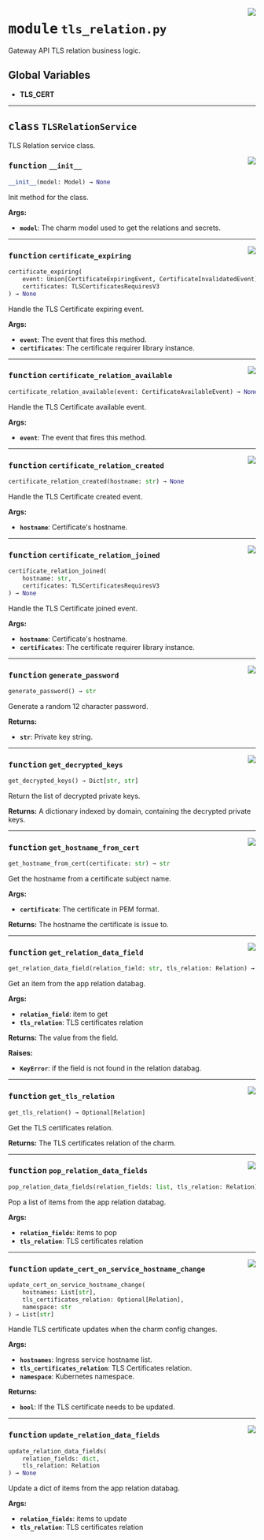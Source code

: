 <!-- markdownlint-disable -->

<a href="../src/tls_relation.py#L0"><img align="right" style="float:right;" src="https://img.shields.io/badge/-source-cccccc?style=flat-square"></a>

# <kbd>module</kbd> `tls_relation.py`
Gateway API TLS relation business logic. 

**Global Variables**
---------------
- **TLS_CERT**


---

## <kbd>class</kbd> `TLSRelationService`
TLS Relation service class. 

<a href="../src/tls_relation.py#L31"><img align="right" style="float:right;" src="https://img.shields.io/badge/-source-cccccc?style=flat-square"></a>

### <kbd>function</kbd> `__init__`

```python
__init__(model: Model) → None
```

Init method for the class. 



**Args:**
 
 - <b>`model`</b>:  The charm model used to get the relations and secrets. 




---

<a href="../src/tls_relation.py#L242"><img align="right" style="float:right;" src="https://img.shields.io/badge/-source-cccccc?style=flat-square"></a>

### <kbd>function</kbd> `certificate_expiring`

```python
certificate_expiring(
    event: Union[CertificateExpiringEvent, CertificateInvalidatedEvent],
    certificates: TLSCertificatesRequiresV3
) → None
```

Handle the TLS Certificate expiring event. 



**Args:**
 
 - <b>`event`</b>:  The event that fires this method. 
 - <b>`certificates`</b>:  The certificate requirer library instance. 

---

<a href="../src/tls_relation.py#L218"><img align="right" style="float:right;" src="https://img.shields.io/badge/-source-cccccc?style=flat-square"></a>

### <kbd>function</kbd> `certificate_relation_available`

```python
certificate_relation_available(event: CertificateAvailableEvent) → None
```

Handle the TLS Certificate available event. 



**Args:**
 
 - <b>`event`</b>:  The event that fires this method. 

---

<a href="../src/tls_relation.py#L191"><img align="right" style="float:right;" src="https://img.shields.io/badge/-source-cccccc?style=flat-square"></a>

### <kbd>function</kbd> `certificate_relation_created`

```python
certificate_relation_created(hostname: str) → None
```

Handle the TLS Certificate created event. 



**Args:**
 
 - <b>`hostname`</b>:  Certificate's hostname. 

---

<a href="../src/tls_relation.py#L166"><img align="right" style="float:right;" src="https://img.shields.io/badge/-source-cccccc?style=flat-square"></a>

### <kbd>function</kbd> `certificate_relation_joined`

```python
certificate_relation_joined(
    hostname: str,
    certificates: TLSCertificatesRequiresV3
) → None
```

Handle the TLS Certificate joined event. 



**Args:**
 
 - <b>`hostname`</b>:  Certificate's hostname. 
 - <b>`certificates`</b>:  The certificate requirer library instance. 

---

<a href="../src/tls_relation.py#L54"><img align="right" style="float:right;" src="https://img.shields.io/badge/-source-cccccc?style=flat-square"></a>

### <kbd>function</kbd> `generate_password`

```python
generate_password() → str
```

Generate a random 12 character password. 



**Returns:**
 
 - <b>`str`</b>:  Private key string. 

---

<a href="../src/tls_relation.py#L272"><img align="right" style="float:right;" src="https://img.shields.io/badge/-source-cccccc?style=flat-square"></a>

### <kbd>function</kbd> `get_decrypted_keys`

```python
get_decrypted_keys() → Dict[str, str]
```

Return the list of decrypted private keys. 



**Returns:**
  A dictionary indexed by domain, containing the decrypted private keys. 

---

<a href="../src/tls_relation.py#L139"><img align="right" style="float:right;" src="https://img.shields.io/badge/-source-cccccc?style=flat-square"></a>

### <kbd>function</kbd> `get_hostname_from_cert`

```python
get_hostname_from_cert(certificate: str) → str
```

Get the hostname from a certificate subject name. 



**Args:**
 
 - <b>`certificate`</b>:  The certificate in PEM format. 



**Returns:**
 The hostname the certificate is issue to. 

---

<a href="../src/tls_relation.py#L120"><img align="right" style="float:right;" src="https://img.shields.io/badge/-source-cccccc?style=flat-square"></a>

### <kbd>function</kbd> `get_relation_data_field`

```python
get_relation_data_field(relation_field: str, tls_relation: Relation) → str
```

Get an item from the app relation databag. 



**Args:**
 
 - <b>`relation_field`</b>:  item to get 
 - <b>`tls_relation`</b>:  TLS certificates relation 



**Returns:**
 The value from the field. 



**Raises:**
 
 - <b>`KeyError`</b>:  if the field is not found in the relation databag. 

---

<a href="../src/tls_relation.py#L156"><img align="right" style="float:right;" src="https://img.shields.io/badge/-source-cccccc?style=flat-square"></a>

### <kbd>function</kbd> `get_tls_relation`

```python
get_tls_relation() → Optional[Relation]
```

Get the TLS certificates relation. 



**Returns:**
  The TLS certificates relation of the charm. 

---

<a href="../src/tls_relation.py#L106"><img align="right" style="float:right;" src="https://img.shields.io/badge/-source-cccccc?style=flat-square"></a>

### <kbd>function</kbd> `pop_relation_data_fields`

```python
pop_relation_data_fields(relation_fields: list, tls_relation: Relation) → None
```

Pop a list of items from the app relation databag. 



**Args:**
 
 - <b>`relation_fields`</b>:  items to pop 
 - <b>`tls_relation`</b>:  TLS certificates relation 

---

<a href="../src/tls_relation.py#L63"><img align="right" style="float:right;" src="https://img.shields.io/badge/-source-cccccc?style=flat-square"></a>

### <kbd>function</kbd> `update_cert_on_service_hostname_change`

```python
update_cert_on_service_hostname_change(
    hostnames: List[str],
    tls_certificates_relation: Optional[Relation],
    namespace: str
) → List[str]
```

Handle TLS certificate updates when the charm config changes. 



**Args:**
 
 - <b>`hostnames`</b>:  Ingress service hostname list. 
 - <b>`tls_certificates_relation`</b>:  TLS Certificates relation. 
 - <b>`namespace`</b>:  Kubernetes namespace. 



**Returns:**
 
 - <b>`bool`</b>:  If the TLS certificate needs to be updated. 

---

<a href="../src/tls_relation.py#L96"><img align="right" style="float:right;" src="https://img.shields.io/badge/-source-cccccc?style=flat-square"></a>

### <kbd>function</kbd> `update_relation_data_fields`

```python
update_relation_data_fields(
    relation_fields: dict,
    tls_relation: Relation
) → None
```

Update a dict of items from the app relation databag. 



**Args:**
 
 - <b>`relation_fields`</b>:  items to update 
 - <b>`tls_relation`</b>:  TLS certificates relation 


